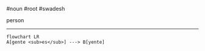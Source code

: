#noun  #root #swadesh

person

***
```mermaid  
flowchart LR
A[gente <sub>es</sub>] ---> B[yente]
```